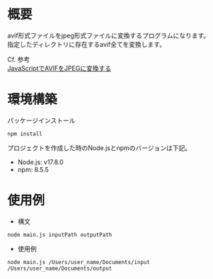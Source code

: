# 概要
avif形式ファイルをjpeg形式ファイルに変換するプログラムになります。  
指定したディレクトリに存在するavif全てを変換します。  
  
Cf. 参考  
[JavaScriptでAVIFをJPEGに変換する](https://zenn.dev/kyome/articles/22c314b3da88d8)  


# 環境構築
パッケージインストール  
```
npm install
```

プロジェクトを作成した時のNode.jsとnpmのバージョンは下記。  
- Node.js: v17.8.0  
- npm: 8.5.5  


# 使用例
- 構文  
```
node main.js inputPath outputPath
```

- 使用例  
```
node main.js /Users/user_name/Documents/input /Users/user_name/Documents/output
```